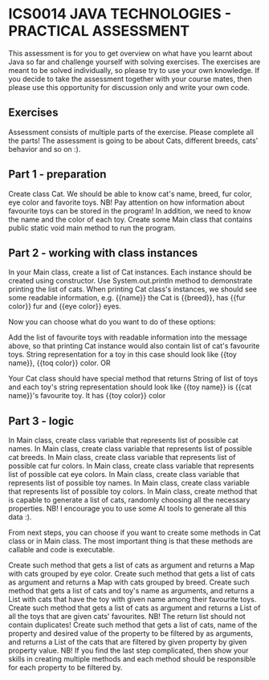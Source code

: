 # ICS0014 JAVA TECHNOLOGIES - PRACTICAL ASSESSMENT
This assessment is for you to get overview on what have you learnt about Java so far and challenge yourself with solving
exercises. The exercises are meant to be solved individually, so please try to use your own knowledge. If you decide to
take the assessment together with your course mates, then please use this opportunity for discussion only and write your
own code.
## Exercises
Assessment consists of multiple parts of the exercise. Please complete all the parts!
The assessment is going to be about Cats, different breeds, cats' behavior and so on :).

## Part 1 - preparation

Create class Cat. We should be able to know cat's name, breed, fur color, eye color and favorite toys.
NB! Pay attention on how information about favourite toys can be stored in the program!
In addition, we need to know the name and the color of each toy.
Create some Main class that contains public static void main method to run the program.


## Part 2 - working with class instances

In your Main class, create a list of Cat instances. Each instance should be created using constructor.
Use System.out.println method to demonstrate printing the list of cats.
When printing Cat class's instances, we should see some readable information, e.g. {{name}} the Cat is {{breed}}, has {{fur color}} fur and {{eye color}} eyes.

Now you can choose what do you want to do of these options:

Add the list of favourite toys with readable information into the message above, so that printing Cat instance would also contain list of cat's favourite toys.
String representation for a toy in this case should look like {{toy name}}, {{toq color}} color.
OR

Your Cat class should have special method that returns String of list of toys
and each toy's string representation should look like {{toy name}} is {{cat name}}'s favourite toy. It has {{toy color}} color



## Part 3 - logic

In Main class, create class variable that represents list of possible cat names.
In Main class, create class variable that represents list of possible cat breeds.
In Main class, create class variable that represents list of possible cat fur colors.
In Main class, create class variable that represents list of possible cat eye colors.
In Main class, create class variable that represents list of possible toy names.
In Main class, create class variable that represents list of possible toy colors.
In Main class, create method that is capable to generate a list of cats, randomly choosing all the necessary properties.
NB! I encourage you to use some AI tools to generate all this data :).

From next steps, you can choose if you want to create some methods in Cat class or in Main class. The most important thing is that these
methods are callable and code is executable.

Create such method that gets a list of cats as argument and returns a Map with cats grouped by eye color.
Create such method that gets a list of cats as argument and returns a Map with cats grouped by breed.
Create such method that gets a list of cats and toy's name as arguments, and returns a List with cats that have the toy with given name among their favourite toys.
Create such method that gets a list of cats as argument and returns a List of all the toys that are given cats' favourites. NB! The return list should not contain duplicates!
Create such method that gets a list of cats, name of the property and desired value of the property to be filtered by as arguments,
and returns a List of the cats that are filtered by given property by given property value.
NB! If you find the last step complicated, then show your skills in creating multiple methods and each method should be responsible for each property to be filtered by.
